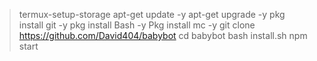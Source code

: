 >termux-setup-storage
>apt-get update -y
>apt-get upgrade -y
>pkg install git -y
>pkg install Bash -y
>Pkg install mc -y
>git clone https://github.com/David404/babybot
>cd babybot
>bash install.sh
>npm start
